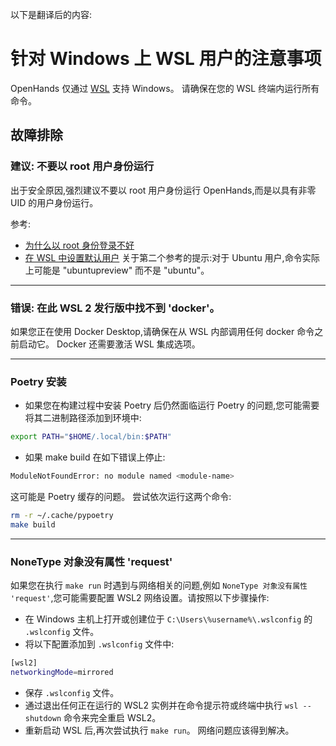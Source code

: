 以下是翻译后的内容:

# 针对 Windows 上 WSL 用户的注意事项

OpenHands 仅通过 [WSL](https://learn.microsoft.com/en-us/windows/wsl/install) 支持 Windows。
请确保在您的 WSL 终端内运行所有命令。

## 故障排除

### 建议: 不要以 root 用户身份运行

出于安全原因,强烈建议不要以 root 用户身份运行 OpenHands,而是以具有非零 UID 的用户身份运行。

参考:

* [为什么以 root 身份登录不好](https://askubuntu.com/questions/16178/why-is-it-bad-to-log-in-as-root)
* [在 WSL 中设置默认用户](https://www.tenforums.com/tutorials/128152-set-default-user-windows-subsystem-linux-distro-windows-10-a.html#option2)
关于第二个参考的提示:对于 Ubuntu 用户,命令实际上可能是 "ubuntupreview" 而不是 "ubuntu"。

---
### 错误: 在此 WSL 2 发行版中找不到 'docker'。

如果您正在使用 Docker Desktop,请确保在从 WSL 内部调用任何 docker 命令之前启动它。
Docker 还需要激活 WSL 集成选项。

---
### Poetry 安装

* 如果您在构建过程中安装 Poetry 后仍然面临运行 Poetry 的问题,您可能需要将其二进制路径添加到环境中:

```sh
export PATH="$HOME/.local/bin:$PATH"
```

* 如果 make build 在如下错误上停止:

```sh
ModuleNotFoundError: no module named <module-name>
```

这可能是 Poetry 缓存的问题。
尝试依次运行这两个命令:

```sh
rm -r ~/.cache/pypoetry
make build
```

---
### NoneType 对象没有属性 'request'

如果您在执行 `make run` 时遇到与网络相关的问题,例如 `NoneType 对象没有属性 'request'`,您可能需要配置 WSL2 网络设置。请按照以下步骤操作:

* 在 Windows 主机上打开或创建位于 `C:\Users\%username%\.wslconfig` 的 `.wslconfig` 文件。
* 将以下配置添加到 `.wslconfig` 文件中:

```sh
[wsl2]
networkingMode=mirrored
```

* 保存 `.wslconfig` 文件。
* 通过退出任何正在运行的 WSL2 实例并在命令提示符或终端中执行 `wsl --shutdown` 命令来完全重启 WSL2。
* 重新启动 WSL 后,再次尝试执行 `make run`。
网络问题应该得到解决。
